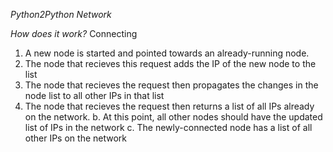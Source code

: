 *Python2Python Network*

_How does it work?_
Connecting
1. A new node is started and pointed towards an already-running node.
2. The node that recieves this request adds the IP of the new node to the list
3. The node that recieves the request then propagates the changes in the node list to all other IPs in that list
4. The node that recieves the request then returns a list of all IPs already on the network.
    b. At this point, all other nodes should have the updated list of IPs in the network
    c. The newly-connected node has a list of all other IPs on the network
    
 
